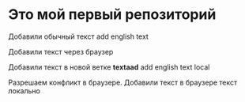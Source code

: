#  Это мой первый репозиторий
 
 Добавили обычный текст add english text
 
 Добавили текст через браузер

 Добавили текст в новой ветке  **textaad** add english text local

 Разрешаем конфликт в браузере. Добавили текст в браузере текст локально
